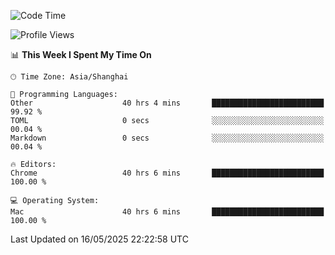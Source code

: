 <!--START_SECTION:waka-->
![Code Time](http://img.shields.io/badge/Code%20Time-3%2C950%20hrs%2050%20mins-blue)

![Profile Views](http://img.shields.io/badge/Profile%20Views-0-blue)

📊 **This Week I Spent My Time On** 

```text
🕑︎ Time Zone: Asia/Shanghai

💬 Programming Languages: 
Other                    40 hrs 4 mins       █████████████████████████   99.92 % 
TOML                     0 secs              ░░░░░░░░░░░░░░░░░░░░░░░░░   00.04 % 
Markdown                 0 secs              ░░░░░░░░░░░░░░░░░░░░░░░░░   00.04 % 

🔥 Editors: 
Chrome                   40 hrs 6 mins       █████████████████████████   100.00 % 

💻 Operating System: 
Mac                      40 hrs 6 mins       █████████████████████████   100.00 % 
```


 Last Updated on 16/05/2025 22:22:58 UTC
<!--END_SECTION:waka-->